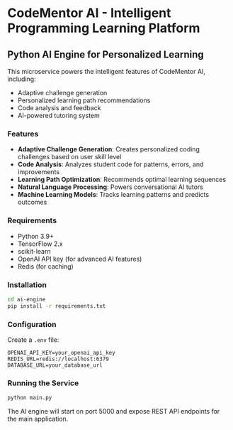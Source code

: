 # CodeMentor AI - Intelligent Programming Learning Platform

## Python AI Engine for Personalized Learning

This microservice powers the intelligent features of CodeMentor AI, including:
- Adaptive challenge generation
- Personalized learning path recommendations
- Code analysis and feedback
- AI-powered tutoring system

### Features

- **Adaptive Challenge Generation**: Creates personalized coding challenges based on user skill level
- **Code Analysis**: Analyzes student code for patterns, errors, and improvements
- **Learning Path Optimization**: Recommends optimal learning sequences
- **Natural Language Processing**: Powers conversational AI tutors
- **Machine Learning Models**: Tracks learning patterns and predicts outcomes

### Requirements

- Python 3.9+
- TensorFlow 2.x
- scikit-learn
- OpenAI API key (for advanced AI features)
- Redis (for caching)

### Installation

```bash
cd ai-engine
pip install -r requirements.txt
```

### Configuration

Create a `.env` file:

```
OPENAI_API_KEY=your_openai_api_key
REDIS_URL=redis://localhost:6379
DATABASE_URL=your_database_url
```

### Running the Service

```bash
python main.py
```

The AI engine will start on port 5000 and expose REST API endpoints for the main application.